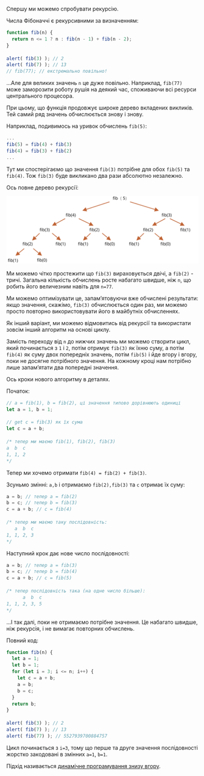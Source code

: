 Спершу ми можемо спробувати рекурсію. 

Числа Фібоначчі є рекурсивними за визначенням:

```js run
function fib(n) {
  return n <= 1 ? n : fib(n - 1) + fib(n - 2);
}

alert( fib(3) ); // 2
alert( fib(7) ); // 13
// fib(77); // екстремально повільно!
```

...Але для великих значень `n` це дуже повільно. Наприклад, `fib(77)` може заморозити роботу рушія на деякий час, споживаючи всі ресурси центрального процесора.

При цьому, що функція продовжує широке дерево вкладених викликів. Тей самий ряд значень обчислюється знову і знову.

Наприклад, подивимось на уривок обчислень `fib(5)`:

```js no-beautify
...
fib(5) = fib(4) + fib(3)
fib(4) = fib(3) + fib(2)
...
```

Тут ми спостерігаємо що значення `fib(3)` потрібне для обох `fib(5)` та `fib(4)`. Тож `fib(3)` буде викликано два рази абсолютно незалежно. 

Ось повне дерево рекурсії: 

![fibonacci recursion tree](fibonacci-recursion-tree.svg)

Ми можемо чітко простежити що `fib(3)` вираховується двічі, а `fib(2)` - тричі. Загальна кількість обчислень росте набагато швидше, ніж `n`, що робить його величезним навіть для `n=77`.

Ми можемо оптимізувати це, запам’ятовуючи вже обчислені результати: якщо значення, скажімо, `fib(3)` обчислюється один раз, ми можемо просто повторно використовувати його в майбутніх обчисленнях.

Як інший варіант, ми можемо відмовитись від рекурсії та використати зовсім інший алгоритм на основі циклу.

Замість переходу від `n` до нижчих значень ми можемо створити цикл, який починається з `1` і `2`, потім отримує `fib(3)` як їхню суму, а потім `fib(4)` як суму двох попередніх значень, потім `fib(5)` і йде вгору і вгору, поки не досягне потрібного значення. На кожному кроці нам потрібно лише запам’ятати два попередні значення.

Ось кроки нового алгоритму в деталях.

Початок:

```js
// a = fib(1), b = fib(2), ці значення типово дорівнюють одиниці
let a = 1, b = 1;

// get c = fib(3) як їх сума
let c = a + b;

/* тепер ми маємо fib(1), fib(2), fib(3)
a  b  c
1, 1, 2
*/
```

Тепер ми хочемо отримати `fib(4) = fib(2) + fib(3)`.

Зсуньмо змінні: `a,b` і отримаємо `fib(2),fib(3)` та `c` отримає їх суму:

```js no-beautify
a = b; // тепер a = fib(2)
b = c; // тепер b = fib(3)
c = a + b; // c = fib(4)

/* тепер ми маємо таку послідовність:
   a  b  c
1, 1, 2, 3
*/
```

Наступний крок дає нове число послідовності:

```js no-beautify
a = b; // тепер a = fib(3)
b = c; // тепер b = fib(4)
c = a + b; // c = fib(5)

/* тепер послідовність така (на одне число більше):
      a  b  c
1, 1, 2, 3, 5
*/
```

...І так далі, поки не отримаємо потрібне значення. Це набагато швидше, ніж рекурсія, і не вимагає повторних обчислень.

Повний код:

```js run
function fib(n) {
  let a = 1;
  let b = 1;
  for (let i = 3; i <= n; i++) {
    let c = a + b;
    a = b;
    b = c;
  }
  return b;
}

alert( fib(3) ); // 2
alert( fib(7) ); // 13
alert( fib(77) ); // 5527939700884757
```

Цикл починається з `i=3`, тому що перше та друге значення послідовності жорстко закодовані в змінних `a=1`, `b=1`.

Підхід називається [динамічне програмування знизу вгору](https://uk.wikipedia.org/wiki/Динамічне_програмування).

